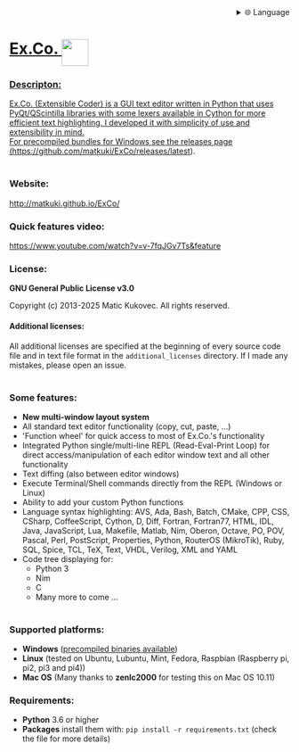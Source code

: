 
<div align="right">
  <details>
    <summary >🌐 Language</summary>
    <div>
      <div align="center">
        <a href="https://openaitx.github.io/view.html?user=matkuki&project=ExCo&lang=en">English</a>
        | <a href="https://openaitx.github.io/view.html?user=matkuki&project=ExCo&lang=zh-CN">简体中文</a>
        | <a href="https://openaitx.github.io/view.html?user=matkuki&project=ExCo&lang=zh-TW">繁體中文</a>
        | <a href="https://openaitx.github.io/view.html?user=matkuki&project=ExCo&lang=ja">日本語</a>
        | <a href="https://openaitx.github.io/view.html?user=matkuki&project=ExCo&lang=ko">한국어</a>
        | <a href="https://openaitx.github.io/view.html?user=matkuki&project=ExCo&lang=hi">हिन्दी</a>
        | <a href="https://openaitx.github.io/view.html?user=matkuki&project=ExCo&lang=th">ไทย</a>
        | <a href="https://openaitx.github.io/view.html?user=matkuki&project=ExCo&lang=fr">Français</a>
        | <a href="https://openaitx.github.io/view.html?user=matkuki&project=ExCo&lang=de">Deutsch</a>
        | <a href="https://openaitx.github.io/view.html?user=matkuki&project=ExCo&lang=es">Español</a>
        | <a href="https://openaitx.github.io/view.html?user=matkuki&project=ExCo&lang=it">Italiano</a>
        | <a href="https://openaitx.github.io/view.html?user=matkuki&project=ExCo&lang=ru">Русский</a>
        | <a href="https://openaitx.github.io/view.html?user=matkuki&project=ExCo&lang=pt">Português</a>
        | <a href="https://openaitx.github.io/view.html?user=matkuki&project=ExCo&lang=nl">Nederlands</a>
        | <a href="https://openaitx.github.io/view.html?user=matkuki&project=ExCo&lang=pl">Polski</a>
        | <a href="https://openaitx.github.io/view.html?user=matkuki&project=ExCo&lang=ar">العربية</a>
        | <a href="https://openaitx.github.io/view.html?user=matkuki&project=ExCo&lang=fa">فارسی</a>
        | <a href="https://openaitx.github.io/view.html?user=matkuki&project=ExCo&lang=tr">Türkçe</a>
        | <a href="https://openaitx.github.io/view.html?user=matkuki&project=ExCo&lang=vi">Tiếng Việt</a>
        | <a href="https://openaitx.github.io/view.html?user=matkuki&project=ExCo&lang=id">Bahasa Indonesia</a>
        | <a href="https://openaitx.github.io/view.html?user=matkuki&project=ExCo&lang=as">অসমীয়া</
      </div>
    </div>
  </details>
</div>

# Ex&#46;Co&#46; <img src="https://github.com/matkuki/Ex-Co/blob/master/resources/exco-icon.png" align="top" width="48" height="48">
### Descripton: ###
Ex&#46;Co&#46; (Extensible Coder) is a GUI text editor written in Python that uses PyQt/QScintilla libraries with some lexers available in Cython for more efficient text highlighting.
I developed it with simplicity of use and extensibility in mind.<br>
For precompiled bundles for Windows see the releases page (https://github.com/matkuki/ExCo/releases/latest).
<br><br>
### Website: ###
http://matkuki.github.io/ExCo/
<br>
### Quick features video: ###
https://www.youtube.com/watch?v=v-7fqJGv7Ts&feature

### License: ###
__GNU General Public License v3.0__

Copyright (c) 2013-2025 Matic Kukovec. All rights reserved.
  
#### Additional licenses: ####
All additional licenses are specified at the beginning of every source code file and in text file format in the ```additional_licenses``` directory. If I made any mistakes, please open an issue.
<br><br>

### Some features: ###
- **New multi-window layout system**
- All standard text editor functionality (copy, cut, paste, ...)
- 'Function wheel' for quick access to most of Ex&#46;Co&#46;'s functionality
- Integrated Python single/multi-line REPL (Read-Eval-Print Loop) for direct access/manipulation of each editor window text and all other functionality
- Text diffing (also between editor windows)
- Execute Terminal/Shell commands directly from the REPL (Windows or Linux)
- Ability to add your custom Python functions
- Language syntax highlighting: AVS, Ada, Bash, Batch, CMake, CPP, CSS, CSharp, CoffeeScript, Cython, D, Diff, Fortran, Fortran77, HTML, IDL, Java, JavaScript, Lua, Makefile, Matlab, Nim, Oberon, Octave, PO, POV, Pascal, Perl, PostScript, Properties, Python, RouterOS (MikroTik), Ruby, SQL, Spice, TCL, TeX, Text, VHDL, Verilog, XML and YAML
- Code tree displaying for: 
    - Python 3
    - Nim
    - C
    - Many more to come ...
<br><br>

### Supported platforms: ###
- __Windows__ ([precompiled binaries available](https://github.com/matkuki/ExCo/releases))
- __Linux__ (tested on Ubuntu, Lubuntu, Mint, Fedora, Raspbian (Raspberry pi, pi2, pi3 and pi4))
- __Mac OS__ (Many thanks to __zenlc2000__ for testing this on Mac OS 10.11)

### Requirements: ###
- __Python__ 3.6 or higher
- __Packages__ install them with: `pip install -r requirements.txt` (check the file for more details)
